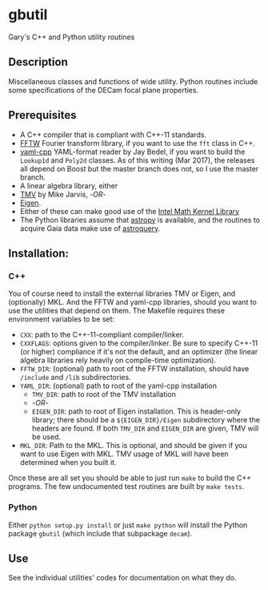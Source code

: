 # gbutil
Gary's C++ and Python utility routines

## Description
Miscellaneous classes and functions of wide utility.  Python routines include some specifications of the DECam focal plane properties. 

## Prerequisites
* A C++ compiler that is compliant with C++-11 standards.
* [FFTW](www.fftw.org) Fourier transform library, if you want to use the `fft` class in C++.
* [yaml-cpp](https://github.com/jbeder/yaml-cpp) YAML-format reader by Jay Bedel, if you want to build the `Lookup1d` and `Poly2d` classes.  As of this writing (Mar 2017), the releases all depend on Boost but the master branch does not, so I use the master branch.
* A linear algebra library, either
 * [TMV](https://github.com/rmjarvis/tmv) by Mike Jarvis, -_OR_-
 * [Eigen](https://eigen.tuxfamily.org).  
 * Either of these can make good use of the [Intel Math Kernel Library](https://software.intel.com/en-us/intel-mkl)
 * The Python libraries assume that [astropy](http://www.astropy.org) is available, and the routines to acquire Gaia data make use of [astroquery](https://astroquery.readthedocs.io/en/latest).

## Installation:
### C++
You of course need to install the external libraries TMV or Eigen, and (optionally) MKL. And the FFTW and yaml-cpp libraries, should you want to use the utilities that depend on them.
The Makefile requires these environment variables to be set:
* `CXX`: path to the C++-11-compliant compiler/linker.
* `CXXFLAGS`: options given to the compiler/linker.  Be sure to specify C++-11 (or higher) compliance if it's not the default, and an optimizer (the linear algebra libraries rely heavily on compile-time optimization).
* `FFTW_DIR`: (optional) path to root of the FFTW installation, should have `/include` and `/lib` subdirectories.
* `YAML_DIR`: (optional) path to root of the yaml-cpp installation
  * `TMV_DIR`: path to root of the TMV installation
  *  -*OR*-
  * `EIGEN_DIR`: path to root of Eigen installation. This is header-only library; there should be a `${EIGEN_DIR}/Eigen` subdirectory where the headers are found.  If both `TMV_DIR` and `EIGEN_DIR` are given, TMV will be used.
* `MKL_DIR`: Path to the MKL.  This is optional, and should be given if you want to use Eigen with MKL.  TMV usage of MKL will have been determined when you built it.

Once these are all set you should be able to just run `make` to build the C++ programs. The few undocumented test routines are built by `make tests`.

### Python
Either `python setup.py install` or just `make python` will install the Python package `gbutil` (which include that subpackage `decam`).

## Use
See the individual utilities' codes for documentation on what they do.
